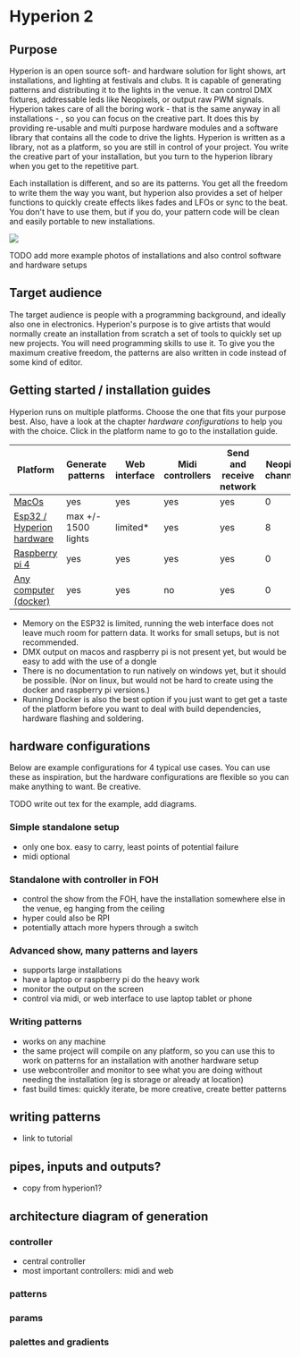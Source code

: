 # Hyperion 2

## Purpose

Hyperion is an open source soft- and hardware solution for light shows, art installations, and lighting at festivals and clubs. 
It is capable of generating patterns and distributing it to the lights in the venue. 
It can control DMX fixtures, addressable leds like Neopixels, or output raw PWM signals.
Hyperion takes care of all the boring work - that is the same anyway in all installations - , so you can focus on the creative part. 
It does this by providing re-usable and multi purpose hardware modules and a software library that contains all the code to drive the lights.
Hyperion is written as a library, not as a platform, so you are still in control of your project. 
You write the creative part of your installation, but you turn to the hyperion library when you get to the repetitive part. 

Each installation is different, and so are its patterns. You get all the freedom to write them the way you want, but hyperion
also provides a set of helper functions to quickly create effects likes fades and LFOs or sync to the beat. 
You don't have to use them, but if you do, your pattern code will be clean and easily portable to new installations.

![](https://raw.githubusercontent.com/yorenschriever/Hyperion2/main/readme-images/webcontroller.png)

TODO add more example photos of installations and also control software and hardware setups

## Target audience

The target audience is people with a programming background, and ideally also one in electronics. 
Hyperion's purpose is to give artists that would normally create an installation from scratch a set of tools to quickly set up new projects.
You will need programming skills to use it. 
To give you the maximum creative freedom, the patterns are also written in code instead of some kind of editor. 

## Getting started / installation guides

Hyperion runs on multiple platforms. Choose the one that fits your purpose best. Also, have a look at the chapter *hardware configurations* to help you with the choice.
Click in the platform name to go to the installation guide.

|Platform                 |Generate patterns  |Web interface|Midi controllers|Send and receive network|Neopixel channels|PWM channels|DMX out/in|Hardware cost|
|--                       |--                 |--           |--              |--                      |--               |--          |--        |--           |
|[MacOs](readme-macos.md) |yes                |yes          |yes             |yes                     |0                |0           |0         |$300+        |
|[Esp32 / Hyperion hardware](readme-esp.md)|max +/- 1500 lights|limited*     |yes             |yes                     |8                |12          |1         |$5-$150      |
|[Raspberry pi 4](readme-rpi.md)           |yes                |yes          |yes             |yes                     |0                |0           |0         |$50-$150     |
|[Any computer (docker)](readme-docker.md)    |yes                |yes          |no              |yes                     |0                |0           |0         |$100+        |

- Memory on the ESP32 is limited, running the web interface does not leave much room for pattern data. It works for small setups, but is not recommended.
- DMX output on macos and raspberry pi is not present yet, but would be easy to add with the use of a dongle
- There is no documentation to run natively on windows yet, but it should be possible. (Nor on linux, but would not be hard to create using the docker and raspberry pi versions.)
- Running Docker is also the best option if you just want to get get a taste of the platform before you want to deal with build dependencies, hardware flashing and soldering. 

## hardware configurations

Below are example configurations for 4 typical use cases. You can use these as inspiration, but the hardware configurations are flexible so you can make anything to want. Be creative.

TODO write out tex for the example, add diagrams.

### Simple standalone setup
- only one box. easy to carry, least points of potential failure
- midi optional

### Standalone with controller in FOH
- control the show from the FOH, have the installation somewhere else in the venue, eg hanging from the ceiling
- hyper could also be RPI
- potentially attach more hypers through a switch

### Advanced show, many patterns and layers
- supports large installations
- have a laptop or raspberry pi do the heavy work
- monitor the output on the screen
- control via midi, or web interface to use laptop tablet or phone

### Writing patterns
- works on any machine
- the same project will compile on any platform, so you can use this to work on patterns for an installation with another hardware setup
- use webcontroller and monitor to see what you are doing without needing the installation (eg is storage or already at location)
- fast build times: quickly iterate, be more creative, create better patterns

## writing patterns
- link to tutorial 


## pipes, inputs and outputs?
- copy from hyperion1?

## architecture diagram of generation

### controller
- central controller
- most important controllers: midi and web

### patterns

### params

### palettes and gradients

